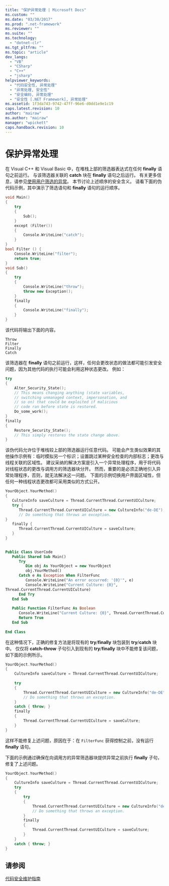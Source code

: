 ```yaml
---
title: "保护异常处理 | Microsoft Docs"
ms.custom: ""
ms.date: "03/30/2017"
ms.prod: ".net-framework"
ms.reviewer: ""
ms.suite: ""
ms.technology: 
  - "dotnet-clr"
ms.tgt_pltfrm: ""
ms.topic: "article"
dev_langs: 
  - "VB"
  - "CSharp"
  - "C++"
  - "jsharp"
helpviewer_keywords: 
  - "代码安全性, 异常处理"
  - "异常处理, 安全性"
  - "安全编码, 异常处理"
  - "安全性 [.NET Framework], 异常处理"
ms.assetid: 1f3da743-9742-47ff-96e6-d0dd1e9e1c19
caps.latest.revision: 10
author: "mairaw"
ms.author: "mairaw"
manager: "wpickett"
caps.handback.revision: 10
---
```

# 保护异常处理
在 Visual C\+\+ 和 Visual Basic 中，在堆栈上部的筛选器表达式在任何 **finally** 语句之前运行。  与该筛选器关联的 **catch** 块在 **finally** 语句之后运行。  有关更多信息，请参见[使用用户筛选的异常](../../../docs/standard/exceptions/using-user-filtered-exception-handlers.md)。  本节讨论上述顺序的安全含义。  请看下面的伪代码示例，其中演示了筛选语句和 **finally** 语句的运行顺序。  
  
```cpp  
void Main()   
{  
    try   
    {  
        Sub();  
    }   
    except (Filter())   
    {  
        Console.WriteLine("catch");  
    }  
}  
bool Filter () {  
    Console.WriteLine("filter");  
    return true;  
}  
void Sub()   
{  
    try   
    {  
        Console.WriteLine("throw");  
        throw new Exception();  
    }   
    finally   
    {  
        Console.WriteLine("finally");  
    }  
}                        
```  
  
 该代码将输出下面的内容。  
  
```  
Throw  
Filter  
Finally  
Catch  
```  
  
 该筛选器在 **finally** 语句之前运行，这样，任何会更改状态的做法都可能引发安全问题，因为其他代码的执行可能会利用这种状态更改。  例如：  
  
```cpp  
try   
{  
    Alter_Security_State();  
    // This means changing anything (state variables,  
    // switching unmanaged context, impersonation, and   
    // so on) that could be exploited if malicious   
    // code ran before state is restored.  
    Do_some_work();  
}   
finally   
{  
    Restore_Security_State();  
    // This simply restores the state change above.  
}  
```  
  
 该伪代码允许位于堆栈较上部的筛选器运行任意代码。  可能会产生类似效果的其他操作示例有：临时模拟另一个标识；设置跳过某种安全检查的内部标志；更改与线程关联的区域性。  建议采纳的解决方案是引入一个异常处理程序，用于将代码对线程状态的更改与调用方的筛选器块分开。  然而，重要的是必须正确地引入异常处理程序，否则，就无法解决这一问题。  下面的示例切换用户界面区域性，但任何一种线程状态更改都可采用类似的方式公开。  
  
```cpp  
YourObject.YourMethod()  
{  
   CultureInfo saveCulture = Thread.CurrentThread.CurrentUICulture;  
   try {  
      Thread.CurrentThread.CurrentUICulture = new CultureInfo("de-DE");  
      // Do something that throws an exception.  
}  
   finally {  
      Thread.CurrentThread.CurrentUICulture = saveCulture;  
   }  
}  
  
```  
  
```vb  
Public Class UserCode  
   Public Shared Sub Main()  
      Try  
         Dim obj As YourObject = new YourObject  
         obj.YourMethod()  
      Catch e As Exception When FilterFunc  
         Console.WriteLine("An error occurred: '{0}'", e)  
         Console.WriteLine("Current Culture: {0}",   
Thread.CurrentThread.CurrentUICulture)  
      End Try  
   End Sub  
  
   Public Function FilterFunc As Boolean  
      Console.WriteLine("Current Culture: {0}", Thread.CurrentThread.CurrentUICulture)  
      Return True  
   End Sub  
  
End Class  
```  
  
 在这种情况下，正确的修复方法是将现有的 **try**\/**finally** 块包装到 **try**\/**catch** 块中。  仅仅将 **catch\-throw** 子句引入到现有的 **try**\/**finally** 块中不能修复该问题，如下面的示例所示。  
  
```cpp  
YourObject.YourMethod()  
{  
    CultureInfo saveCulture = Thread.CurrentThread.CurrentUICulture;  
  
    try   
    {  
        Thread.CurrentThread.CurrentUICulture = new CultureInfo("de-DE");  
        // Do something that throws an exception.  
    }  
    catch { throw; }  
    finally   
    {  
        Thread.CurrentThread.CurrentUICulture = saveCulture;  
    }  
}  
```  
  
 这样不能修复上述问题，原因在于：在 `FilterFunc` 获得控制之前，没有运行 **finally** 语句。  
  
 下面的示例通过确保在向调用方的异常筛选器块提供异常之前执行 **finally** 子句，修复了上述问题。  
  
```cpp  
YourObject.YourMethod()  
{  
    CultureInfo saveCulture = Thread.CurrentThread.CurrentUICulture;  
    try    
    {  
        try   
        {  
            Thread.CurrentThread.CurrentUICulture = new CultureInfo("de-DE");  
            // Do something that throws an exception.  
        }  
        finally   
        {  
            Thread.CurrentThread.CurrentUICulture = saveCulture;  
        }  
    }  
    catch { throw; }  
}  
```  
  
## 请参阅  
 [代码安全维护指南](../../../docs/standard/security/secure-coding-guidelines.md)